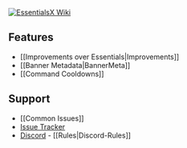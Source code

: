 [![**EssentialsX Wiki**](https://camo.githubusercontent.com/9ad178e5cf76a372d6aaee8bbdf13485fbc1d51b/68747470733a2f2f692e696d6775722e636f6d2f435034535a70422e706e67)](https://github.com/EssentialsX/Essentials/wiki)

## Features
* [[Improvements over Essentials|Improvements]]
* [[Banner Metadata|BannerMeta]]
* [[Command Cooldowns]]

## Support
* [[Common Issues]]
* [Issue Tracker](https://github.com/EssentialsX/Essentials/issues)
* [Discord](https://discord.gg/F7gexAQ) - [[Rules|Discord-Rules]]